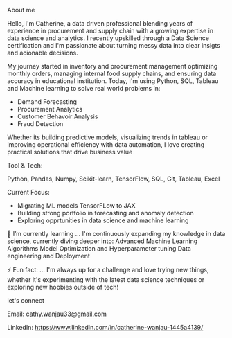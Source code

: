 About me

Hello, I'm Catherine, a data driven professional blending years of experience in procurement and supply chain with a growing expertise in data science and analytics. I recently upskilled through a Data Science certification and I'm passionate about turning messy data into clear insigts and acionable decisions.

My journey started in inventory and procurement management optimizing monthly orders, managing internal food supply chains, and ensuring data accuracy in educational institution. Today, I'm using Python, SQL, Tableau and Machine learning to solve real world problems in:

* Demand Forecasting
* Procurement Analytics
* Customer Behavoir Analysis
* Fraud Detection

Whether its building predictive models, visualizing trends in tableau or improving operational efficiency with data automation, I love creating practical solutions that drive business value

Tool & Tech:

Python, Pandas, Numpy, Scikit-learn, TensorFlow, SQL, Git, Tableau, Excel

Current Focus:

* Migrating ML models TensorFLow to JAX
* Building strong portfolio in forecasting and anomaly detection
* Exploring opprtunities in data science and machine learning

🌱 I’m currently learning ... I'm continuously expanding my knowledge in data science, currently diving deeper into: Advanced Machine Learning Algorithms Model Optimization and Hyperparameter tuning Data engineering and Deployment

⚡ Fun fact: ... I'm always up for a challenge and love trying new things, whether it's experimenting with the latest data science techniques or exploring new hobbies outside of tech!

let's connect

Email: cathy.wanjau33@gmail.com

LinkedIn: https://www.linkedin.com/in/catherine-wanjau-1445a4139/

<!---
Catherinewwanjau/Catherinewwanjau is a ✨ special ✨ repository because its `README.md` (this file) appears on your GitHub profile.
You can click the Preview link to take a look at your changes.
--->
